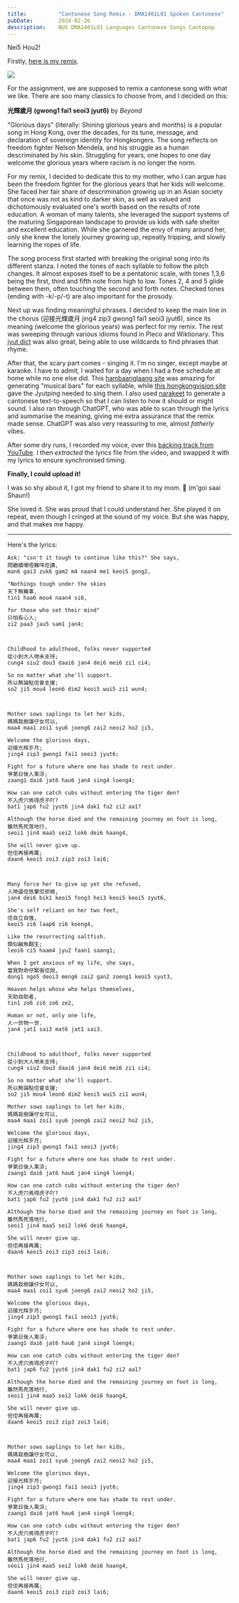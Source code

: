 ```yaml
---
title:          "Cantonese Song Remix - DMA1401L01 Spoken Cantonese"
pubDate:        2024-02-26
description:    NUS DMA1401L01 Languages Cantonese Songs Cantopop
---
```


Nei5 Hou2!

Firstly, [here is my remix](https://youtu.be/m2CqFGLIeMs?si=4avCqoyLSvyLV4mA).

![](https://youtu.be/m2CqFGLIeMs?si=4avCqoyLSvyLV4mA)

For the assignment, we are supposed to remix a cantonese song with what we like. There are soo many classics to choose from, and I decided on this:

**光輝歲月 (gwong1 fai1 seoi3 jyut6)** by _Beyond_

"Glorious days" (literally: Shining glorious years and months) is a popular song in Hong Kong, over the decades, for its tune, message, and declaration of sovereign identity for Hongkongers. The song reflects on freedom fighter Nelson Mendela, and his struggle as a human descriminated by his skin. Struggling for years, one hopes to one day welcome the glorious years where racism is no longer the norm. 

For my remix, I decided to dedicate this to my mother, who I can argue has been the freedom fighter for the glorious years that her kids will welcome. She faced her fair share of descrimination growing up in an Asian society that once was not as kind to darker skin, as well as valued and dichotomously evaluated one's worth based on the results of rote education. A woman of many talents, she leveraged the support systems of the maturing Singaporean landscape to provide us kids with safe shelter and excellent education. While she garnered the envy of many around her, only she knew the lonely journey growing up, repeatly tripping, and slowly learning the ropes of life. 

The song process first started with breaking the original song into its different stanza. I noted the tones of each syllable to follow the pitch changes. It almost exposes itself to be a pentatonic scale, with tones 1,3,6 being the first, third and fifth note from high to low. Tones 2, 4 and 5 glide between them, often touching the second and forth notes. Checked tones (ending with -k/-p/-t) are also important for the prosody. 

Next up was finding meaningful phrases. I decided to keep the main line in the chorus (迎接光輝歲月 jing4 zip3 gwong1 fai1 seoi3 jyut6), since its meaning (welcome the glorious years) was perfect for my remix. The rest was sweeping through various idioms found in Pleco and Wiktionary. This [jyut dict](https://github.com/aaronhktan/jyut-dict/) was also great, being able to use wildcards to find phrases that rhyme. 

After that, the scary part comes - singing it. I'm no singer, except maybe at karaoke. I have to admit, I waited for a day when I had a free schedule at home while no one else did. This [hambaanglaang site](http://test.hambaanglaang.hk/) was amazing for generating "musical bars" for each syllable, while [this hongkongvision site](https://hongkongvision.com/tool/cc_py_conv_en) gave the Jyutping needed to sing them. I also used [narakeet](https://www.narakeet.com/app/text-to-audio) to generate a cantonese text-to-speech so that I can listen to how it should or might sound. I also ran through ChatGPT, who was able to scan through the lyrics and summarise the meaning, giving me extra assurance that the remix made sense. ChatGPT was also very reassuring to me, almost _fatherly_ vibes. 

After some dry runs, I recorded my voice, over this [backing track from YouTube](https://www.youtube.com/watch?v=yg4rXIKkAt8). I then _extracted_ the lyrics file from the video, and swapped it with my lyrics to ensure synchronised timing. 

**Finally, I could upload it!**

I was so shy about it, I got my friend to share it to my mom. 🤭 (m'goi saai Shaun!) 

She loved it. She was proud that I could understand her. She played it on repeat, even though I cringed at the sound of my voice. But she was happy, and that makes me happy. 

---

Here's the lyrics:


```text
Ask: "isn't it tough to continue like this?" She says, 
問繼續噉唔難咩佢講,
man6 gai3 zuk6 gam2 m4 naan4 me1 keoi5 gong2, 

"Nothings tough under the skies
天下無難事,
tin1 haa6 mou4 naan4 si6, 

for those who set their mind" 
只怕有心人;
zi2 paa3 jau5 sam1 jan4;

    
    
Childhood to adulthood, folks never supported
從小到大人哋未支持;
cung4 siu2 dou3 daai6 jan4 dei6 mei6 zi1 ci4;

So no matter what she'll support. 
所以無論點佢會支援;
so2 ji5 mou4 leon6 dim2 keoi5 wui5 zi1 wun4;
    
    

Mother sows saplings to let her kids, 
媽媽栽樹讓仔女可以,
maa4 maa1 zoi1 syu6 joeng6 zai2 neoi2 ho2 ji5,

Welcome the glorious days, 
迎接光辉岁月;
jing4 zip3 gwong1 fai1 seoi3 jyut6;

Fight for a future where one has shade to rest under. 
爭第日後人乘涼;
zaang1 dai6 jat6 hau6 jan4 sing4 loeng4;

How can one catch cubs without entering the tiger den? 
不入虎穴焉得虎子吖?
bat1 jap6 fu2 jyut6 jin4 dak1 fu2 zi2 aa1?

Although the horse died and the remaining journey on foot is long, 
雖然馬死落地行,
seoi1 jin4 maa5 sei2 lok6 dei6 haang4,

She will never give up. 
但佢再接再厲;
daan6 keoi5 zoi3 zip3 zoi3 lai6;
     
    

Many force her to give up yet she refused, 
人哋逼佢放棄佢拒絕,
jan4 dei6 bik1 keoi5 fong3 hei3 keoi5 keoi5 zyut6,

She's self reliant on her two feet,
佢自立自強,
keoi5 zi6 laap6 zi6 koeng4,

Like the resurrecting saltfish. 
類似鹹魚翻生;
leoi6 ci5 haam4 jyu2 faan1 saang1;

When I get anxious of my life, she says, 
當我對命仔緊張佢說,
dong1 ngo5 deoi3 meng6 zai2 gan2 zoeng1 keoi5 syut3,

Heaven helps whose who helps themselves, 
天助自助者, 
tin1 zo6 zi6 zo6 ze2,
 
Human or not, only one life, 
人一世物一世.
jan4 jat1 sai3 mat6 jat1 sai3.
    
    

Childhood to adulthoof, folks never supported
從小到大人哋未支持;
cung4 siu2 dou3 daai6 jan4 dei6 mei6 zi1 ci4;

So no matter what she'll support. 
所以無論點佢會支援;
so2 ji5 mou4 leon6 dim2 keoi5 wui5 zi1 wun4;

Mother sows saplings to let her kids, 
媽媽栽樹讓仔女可以,
maa4 maa1 zoi1 syu6 joeng6 zai2 neoi2 ho2 ji5,

Welcome the glorious days, 
迎接光辉岁月;
jing4 zip3 gwong1 fai1 seoi3 jyut6;

Fight for a future where one has shade to rest under. 
爭第日後人乘涼;
zaang1 dai6 jat6 hau6 jan4 sing4 loeng4;

How can one catch cubs without entering the tiger den? 
不入虎穴焉得虎子吖?
bat1 jap6 fu2 jyut6 jin4 dak1 fu2 zi2 aa1?

Although the horse died and the remaining journey on foot is long, 
雖然馬死落地行,
seoi1 jin4 maa5 sei2 lok6 dei6 haang4,

She will never give up. 
但佢再接再厲;
daan6 keoi5 zoi3 zip3 zoi3 lai6;
    
    

Mother sows saplings to let her kids, 
媽媽栽樹讓仔女可以,
maa4 maa1 zoi1 syu6 joeng6 zai2 neoi2 ho2 ji5,

Welcome the glorious days, 
迎接光辉岁月;
jing4 zip3 gwong1 fai1 seoi3 jyut6;

Fight for a future where one has shade to rest under. 
爭第日後人乘涼;
zaang1 dai6 jat6 hau6 jan4 sing4 loeng4;

How can one catch cubs without entering the tiger den? 
不入虎穴焉得虎子吖?
bat1 jap6 fu2 jyut6 jin4 dak1 fu2 zi2 aa1?

Although the horse died and the remaining journey on foot is long, 
雖然馬死落地行,
seoi1 jin4 maa5 sei2 lok6 dei6 haang4,

She will never give up. 
但佢再接再厲;
daan6 keoi5 zoi3 zip3 zoi3 lai6;
    
    

Mother sows saplings to let her kids, 
媽媽栽樹讓仔女可以,
maa4 maa1 zoi1 syu6 joeng6 zai2 neoi2 ho2 ji5,

Welcome the glorious days, 
迎接光辉岁月;
jing4 zip3 gwong1 fai1 seoi3 jyut6;

Fight for a future where one has shade to rest under. 
爭第日後人乘涼;
zaang1 dai6 jat6 hau6 jan4 sing4 loeng4;

How can one catch cubs without entering the tiger den? 
不入虎穴焉得虎子吖?
bat1 jap6 fu2 jyut6 jin4 dak1 fu2 zi2 aa1?

Although the horse died and the remaining journey on foot is long, 
雖然馬死落地行,
seoi1 jin4 maa5 sei2 lok6 dei6 haang4,

She will never give up. 
但佢再接再厲;
daan6 keoi5 zoi3 zip3 zoi3 lai6;
```
